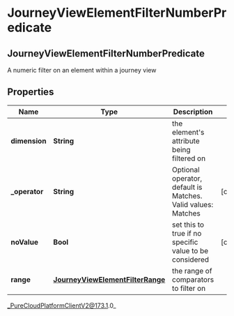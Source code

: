 # JourneyViewElementFilterNumberPredicate

## JourneyViewElementFilterNumberPredicate
A numeric filter on an element within a journey view

## Properties

|Name | Type | Description | Notes|
|------------ | ------------- | ------------- | -------------|
| **dimension** | **String** | the element&#39;s attribute being filtered on | |
| **_operator** | **String** | Optional operator, default is Matches. Valid values: Matches | [optional] |
| **noValue** | **Bool** | set this to true if no specific value to be considered | [optional] |
| **range** | [**JourneyViewElementFilterRange**](JourneyViewElementFilterRange) | the range of comparators to filter on | |



_PureCloudPlatformClientV2@173.1.0_
